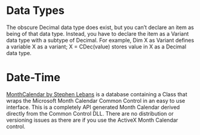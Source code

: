# Data Types

The obscure Decimal data type does exist, but you can’t declare an item as being of that data type. Instead, you have to declare the item as a Variant data type with a subtype of Decimal. For example, Dim X as Variant defines a variable X as a variant; X = CDec(value) stores value in X as a Decimal data type.  

# Date-Time

[MonthCalendar by Stephen Lebans](http://www.lebans.com/monthcalendar.htm) is a database containing a Class that wraps the Microsoft Month Calendar Common Control in an easy to use interface. This is a completely API generated Month Calendar derived directly from the Common Control DLL. There are no distribution or versioning issues as there are if you use the ActiveX Month Calendar control.

